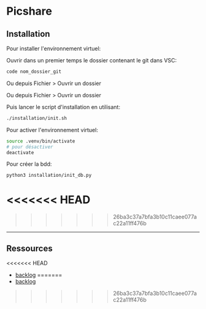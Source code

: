# Picshare

## Installation

Pour installer l'environnement virtuel:

Ouvrir dans un premier temps le dossier contenant le git dans VSC:

```bash
code nom_dossier_git
```
Ou depuis Fichier > Ouvrir un dossier

Ou depuis Fichier > Ouvrir un dossier

Puis lancer le script d'installation en utilisant:

```bash
./installation/init.sh
```

Pour activer l'environnement virtuel:

```bash
source .venv/bin/activate
# pour désactiver
deactivate
```

Pour créer la bdd:

```bash
python3 installation/init_db.py
```
<<<<<<< HEAD
=======

>>>>>>> 26ba3c37a7bfa3b10c11caee077ac22a11ff476b
---

## Ressources

<<<<<<< HEAD
- [backlog](https://docs.google.com/spreadsheets/d/17xMIFGWjr49zVxaLiTwf7WM5cqeixjJXqV-JynE_Ijo/edit?usp=sharing)
=======
-   [backlog](https://docs.google.com/spreadsheets/d/17xMIFGWjr49zVxaLiTwf7WM5cqeixjJXqV-JynE_Ijo/edit?usp=sharing)
>>>>>>> 26ba3c37a7bfa3b10c11caee077ac22a11ff476b
